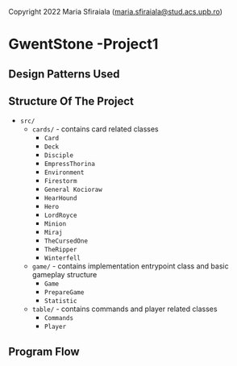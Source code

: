Copyright 2022 Maria Sfiraiala (maria.sfiraiala@stud.acs.upb.ro)

# GwentStone -Project1

## Design Patterns Used

## Structure Of The Project

* `src/`
  * `cards/` - contains card related classes
    * `Card`
    * `Deck`
    * `Disciple`
    * `EmpressThorina`
    * `Environment`
    * `Firestorm`
    * `General Kocioraw`
    * `HearHound`
    * `Hero`
    * `LordRoyce`
    * `Minion`
    * `Miraj`
    * `TheCursedOne`
    * `TheRipper`
    * `Winterfell`
  * `game/` - contains implementation entrypoint class and basic gameplay structure
    * `Game`
    * `PrepareGame`
    * `Statistic`
  * `table/` - contains commands and player related classes
    * `Commands`
    * `Player` 

## Program Flow
